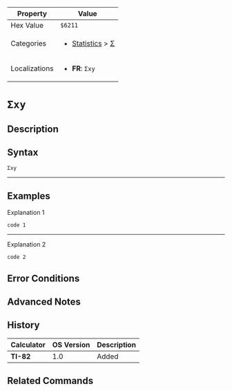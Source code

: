 | Property      | Value |
|---------------|-------|
| Hex Value     | `$6211`|
| Categories    | <ul><li>[Statistics](<../categories/Statistics.md>) > [Σ](<../categories/Statistics.md#Σ>)</li></ul> |
| Localizations | <ul><li><b>FR</b>: `Σxy`</li></ul> |

# `Σxy`

## Description




## Syntax
`Σxy`

<hr>

## Examples

Explanation 1
```ti-basic
code 1
```
---
Explanation 2
```ti-basic
code 2
```

## Error Conditions


## Advanced Notes


## History
| Calculator | OS Version | Description |
|------------|------------|-------------|
| <b>TI-82</b> | 1.0 | Added |

## Related Commands

